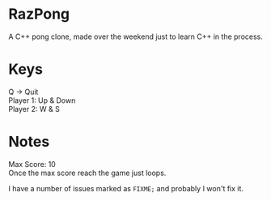 # RazPong

A C++ pong clone, made over the weekend just to learn C++ in the process.

# Keys

Q -> Quit  
Player 1: Up & Down  
Player 2: W & S

# Notes

Max Score: 10  
Once the max score reach the game just loops.

I have a number of issues marked as `FIXME;` and probably I won't fix it.
